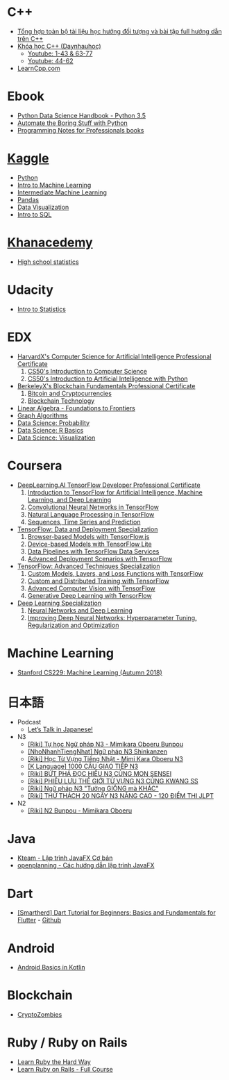 # C++
- [Tổng hợp toàn bộ tài liệu học hướng đối tượng và bài tập full hướng dẫn trên C++](https://cafedev.vn/tong-hop-toan-bo-tai-lieu-hoc-huong-doi-tuong-va-bai-tap-full-huong-dan-tren-c/)
- [Khóa học C++ (Daynhauhoc)](https://cpp.daynhauhoc.com/)
  - [Youtube: 1-43 & 63-77](https://www.youtube.com/playlist?list=PLyiioioEJSxHVTaeL-ELYy6Io-I8diIVZ)
  - [Youtube: 44-62](https://www.youtube.com/playlist?list=PLyiioioEJSxHr-4yQvc6biuGsiYqPq35F)
- [LearnCpp.com](https://www.learncpp.com/)

# Ebook
- [Python Data Science Handbook - Python 3.5](https://github.com/jakevdp/PythonDataScienceHandbook)
- [Automate the Boring Stuff with Python](https://automatetheboringstuff.com/)
- [Programming Notes for Professionals books](https://goalkicker.com/)

# [Kaggle](https://www.kaggle.com/learn/)
- [Python](https://www.kaggle.com/learn/python)
- [Intro to Machine Learning](https://www.kaggle.com/learn/intro-to-machine-learning)
- [Intermediate Machine Learning](https://www.kaggle.com/learn/intermediate-machine-learning)
- [Pandas](https://www.kaggle.com/learn/pandas)
- [Data Visualization](https://www.kaggle.com/learn/data-visualization)
- [Intro to SQL](https://www.kaggle.com/learn/intro-to-sql)

# [Khanacedemy](https://www.khanacademy.org/)
- [High school statistics](https://www.khanacademy.org/math/probability)

# Udacity
- [Intro to Statistics](https://www.udacity.com/course/intro-to-statistics--st101)

# EDX
- [HarvardX's Computer Science for Artificial Intelligence Professional Certificate](https://www.edx.org/professional-certificate/harvardx-computer-science-for-artifical-intelligence)
  1. [CS50's Introduction to Computer Science](https://www.edx.org/course/introduction-computer-science-harvardx-cs50x)
  2. [CS50's Introduction to Artificial Intelligence with Python](https://www.edx.org/course/cs50s-introduction-to-artificial-intelligence-with-python)
- [BerkeleyX's Blockchain Fundamentals Professional Certificate](https://www.edx.org/professional-certificate/uc-berkeleyx-blockchain-fundamentals)
  1. [Bitcoin and Cryptocurrencies](https://www.edx.org/course/bitcoin-and-cryptocurrencies)
  2. [Blockchain Technology](https://www.edx.org/course/blockchain-technology)
- [Linear Algebra - Foundations to Frontiers](https://www.edx.org/course/linear-algebra-foundations-to-frontiers)
- [Graph Algorithms](https://www.edx.org/course/graph-algorithms)
- [Data Science: Probability](https://www.edx.org/course/data-science-probability)
- [Data Science: R Basics](https://www.edx.org/course/data-science-r-basics)
- [Data Science: Visualization](https://www.edx.org/course/data-science-visualization)

# Coursera
- [DeepLearning.AI TensorFlow Developer Professional Certificate](https://www.coursera.org/professional-certificates/tensorflow-in-practice)
  1. [Introduction to TensorFlow for Artificial Intelligence, Machine Learning, and Deep Learning](https://www.coursera.org/learn/introduction-tensorflow)
  2. [Convolutional Neural Networks in TensorFlow](https://www.coursera.org/learn/convolutional-neural-networks-tensorflow)
  3. [Natural Language Processing in TensorFlow](https://www.coursera.org/learn/natural-language-processing-tensorflow)
  4. [Sequences, Time Series and Prediction](https://www.coursera.org/learn/tensorflow-sequences-time-series-and-prediction)
- [TensorFlow: Data and Deployment Specialization](https://www.coursera.org/specializations/tensorflow-data-and-deployment)
  1. [Browser-based Models with TensorFlow.js](https://www.coursera.org/learn/browser-based-models-tensorflow)
  2. [Device-based Models with TensorFlow Lite](https://www.coursera.org/learn/device-based-models-tensorflow)
  3. [Data Pipelines with TensorFlow Data Services](https://www.coursera.org/learn/data-pipelines-tensorflow)
  4. [Advanced Deployment Scenarios with TensorFlow](https://www.coursera.org/learn/advanced-deployment-scenarios-tensorflow)
- [TensorFlow: Advanced Techniques Specialization](https://www.coursera.org/specializations/tensorflow-advanced-techniques)
  1. [Custom Models, Layers, and Loss Functions with TensorFlow](https://www.coursera.org/learn/custom-models-layers-loss-functions-with-tensorflow)
  2. [Custom and Distributed Training with TensorFlow](https://www.coursera.org/learn/custom-distributed-training-with-tensorflow)
  3. [Advanced Computer Vision with TensorFlow](https://www.coursera.org/learn/advanced-computer-vision-with-tensorflow)
  4. [Generative Deep Learning with TensorFlow](https://www.coursera.org/learn/generative-deep-learning-with-tensorflow)
- [Deep Learning Specialization](https://www.coursera.org/specializations/deep-learning)
  1. [Neural Networks and Deep Learning](https://www.coursera.org/learn/neural-networks-deep-learning)
  2. [Improving Deep Neural Networks: Hyperparameter Tuning, Regularization and Optimization](https://www.coursera.org/learn/deep-neural-network)

# Machine Learning
- [Stanford CS229: Machine Learning (Autumn 2018)](https://www.youtube.com/playlist?list=PLoROMvodv4rMiGQp3WXShtMGgzqpfVfbU)

# 日本語
- Podcast
  - [Let’s Talk in Japanese!](https://www.listennotes.com/vi/podcasts/lets-talk-in-japanese-tomo-D6QGPZMUOWr/)
- N3
  - [[Riki] Tự học Ngữ pháp N3 - Mimikara Oboeru Bunpou](https://www.youtube.com/playlist?list=PLP_AG3822jrkqZ1E0dWgEEEtkQ-mStRMd)
  - [[NhoNhanhTiengNhat] Ngữ pháp N3 Shinkanzen](https://www.youtube.com/playlist?list=PLe8rNdIbkIGgKL7q-ViPVFnUGDwk_hkL_)
  - [[Riki] Học Từ Vựng Tiếng Nhật - Mimi Kara Oboeru N3](https://www.youtube.com/playlist?list=PLU2ApWp_eKA4CQiWIy09RBvR77djS7QVl)
  - [[K Language] 1000 CÂU GIAO TIẾP N3](https://www.youtube.com/watch?v=iP2_5YjRG6M)
  - [[Riki] BỨT PHÁ ĐỌC HIỂU N3 CÙNG MON SENSEI](https://www.youtube.com/playlist?list=PLP_AG3822jrllztbS_rGK_vuq70Ip6lJY)
  - [[Riki] PHIÊU LƯU THẾ GIỚI TỪ VỰNG N3 CÙNG KWANG SS](https://www.youtube.com/playlist?list=PLP_AG3822jrnGODSlDC6qb3oSIPQ2DbHQ)
  - [[Riki] Ngữ pháp N3 "Tưởng GIỐNG mà KHÁC"](https://www.youtube.com/playlist?list=PLP_AG3822jrmPm03hAIBBtKErwzdlQGx8)
  - [[Riki] THỬ THÁCH 20 NGÀY N3 NÂNG CAO - 120 ĐIỂM THI JLPT](https://www.youtube.com/playlist?list=PLP_AG3822jrnImZ_C06WKSmUPskNpsy3S)
- N2
  - [[Riki] N2 Bunpou - Mimikara Oboeru](https://youtube.com/playlist?list=PLU2ApWp_eKA5dWA2FgRXf3g2AjxNKYpZi)

# Java
- [Kteam - Lập trình JavaFX Cơ bản](https://www.howkteam.vn/course/lap-trinh-javafx-co-ban-43)
- [openplanning - Các hướng dẫn lập trình JavaFX](https://openplanning.net/11009/javafx)

# Dart
- [[Smartherd] Dart Tutorial for Beginners: Basics and Fundamentals for Flutter](https://www.youtube.com/playlist?list=PLlxmoA0rQ-LyHW9voBdNo4gEEIh0SjG-q) - [Github](https://github.com/smartherd/darttutorial)

# Android
- [Android Basics in Kotlin](https://developer.android.com/courses/android-basics-kotlin/course)

# Blockchain
- [CryptoZombies](https://cryptozombies.io/)

# Ruby / Ruby on Rails
- [Learn Ruby the Hard Way](https://learnrubythehardway.org/book/)
- [Learn Ruby on Rails - Full Course](https://www.youtube.com/watch?v=fmyvWz5TUWg)
